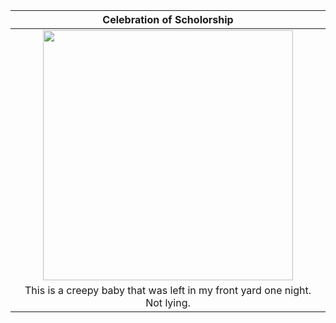 |                    Celebration of Scholorship                              |
| :------------------------------------------------------------------------: |
|<img src="![IMG_4134](https://github.com/user-attachments/assets/ee45fa97-6a91-40ff-b9a5-c81fbde83e5e)" width="400">|
| This is a creepy baby that was left in my front yard one night. Not lying. |

